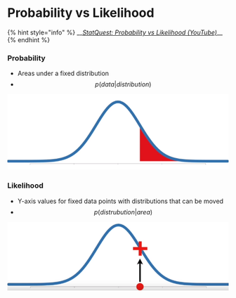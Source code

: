 # Probability vs Likelihood

{% hint style="info" %}
\_\_[_StatQuest: Probability vs Likelihood \(YouTube\)_](https://www.youtube.com/watch?v=pYxNSUDSFH4)\_\_
{% endhint %}

### Probability

* Areas under a fixed distribution
* $$p(data | distribution)$$

![Probability representation](../../.gitbook/assets/image%20%2820%29.png)

### Likelihood

* Y-axis values for fixed data points with distributions that can be moved
* $$p(distrubution | area)$$

![Likelihood representation](../../.gitbook/assets/image%20%2840%29.png)

